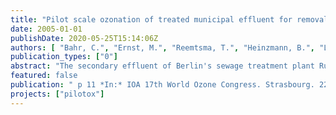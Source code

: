 ```yaml
---
title: "Pilot scale ozonation of treated municipal effluent for removal of pharmaceutical compopunds and pathogens"
date: 2005-01-01
publishDate: 2020-05-25T15:14:06Z
authors: [ "Bahr, C.", "Ernst, M.", "Reemtsma, T.", "Heinzmann, B.", "Luck, F.", "Jekel, M." ]
publication_types: ["0"]
abstract: "The secondary effluent of Berlin's sewage treatment plant Ruhleben was oxidized by dosages of 2.5-22 mg/L ozone and varying operation conditions to remove pharmaceutical compounds and disinfect water in parallel. The majority of analysed neutral and acidic drugs were efficiently removed to the detection limit at ozone consumptions equal to a dosage of < 10 mg/L O3. However, certain compounds like clofibric acid, ketaprofen and traced metabolites required higher dosages of > 10-15 mg/LO3 for complete removal. A series of four iodinated organic contrast media (ICM) persisted the ozone treatment even at high consumption rates. Related to disinfection, the legal requirements (EU bathing water directive) could be fulfilled by a consumption of < 10 mg/L O3. For a combined oxidation by ozone and H2O2 (perozone) higher conversion rates for clofibric acid, naproxen and ketaprofen could be obtained at lower dosage (6 mg/L O3). For two ICM, namely iopamidol and iohexol, this was the case at higher ozone consumption. The removal of adsorbable organic iodine (AOI) > 10% could not be achieved by any treatment. The initial genotoxicity of the secondary effluent was stated by four independent tests. Due to the application of ozone, this genotoxicity was completely removed. The presented results confirm that ozonation can be a suitable advanced wastewater treatment at varying operation conditions to lower effluent concentrations of pharmaceuticals and active micro-organsisms."
featured: false
publication: " p 11 *In:* IOA 17th World Ozone Congress. Strasbourg. 22 - 25 August 2005"
projects: ["pilotox"]
---
```



